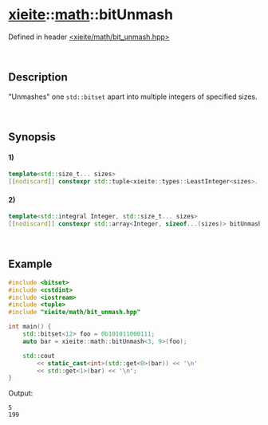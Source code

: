 # [xieite](../../xieite.md)\:\:[math](../../math.md)\:\:bitUnmash
Defined in header [<xieite/math/bit_unmash.hpp>](../../../include/xieite/math/bit_unmash.hpp)

&nbsp;

## Description
"Unmashes" one `std::bitset` apart into multiple integers of specified sizes.

&nbsp;

## Synopsis
#### 1)
```cpp
template<std::size_t... sizes>
[[nodiscard]] constexpr std::tuple<xieite::types::LeastInteger<sizes>...> bitUnmash(const std::bitset<(... + sizes)>& value) noexcept;
```
#### 2)
```cpp
template<std::integral Integer, std::size_t... sizes>
[[nodiscard]] constexpr std::array<Integer, sizeof...(sizes)> bitUnmash(const std::bitset<(... + sizes)>& value) noexcept;
```

&nbsp;

## Example
```cpp
#include <bitset>
#include <cstdint>
#include <iostream>
#include <tuple>
#include "xieite/math/bit_unmash.hpp"

int main() {
    std::bitset<12> foo = 0b101011000111;
    auto bar = xieite::math::bitUnmash<3, 9>(foo);

    std::cout
        << static_cast<int>(std::get<0>(bar)) << '\n'
        << std::get<1>(bar) << '\n';
}
```
Output:
```
5
199
```

